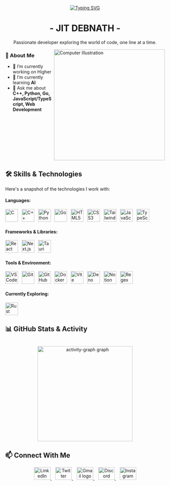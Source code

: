 <div align="center">

  [![Typing SVG](https://readme-typing-svg.demolab.com?font=Rye&size=31&pause=1000&color=F7F7F7&center=true&vCenter=true&width=480&height=61&lines=Coding++Wizard;Lets+Get+Rusty;2+%3D+10;Coffee+with+JavaScript;Friday+Evenings;Cherry+Blossom)](https://git.io/typing-svg)

  <h1>- JIT DEBNATH -</h1>

  <p>Passionate developer exploring the world of code, one line at a time.</p>

</div>


<img src="https://raw.githubusercontent.com/MicaelliMedeiros/micaellimedeiros/master/image/computer-illustration.png" width="350px" align="right" alt="Computer Illustration" />

### 👋 About Me

* 🔭 I’m currently working on Higher
* 🌱 I’m currently learning **AI**
* 💬 Ask me about **C++, Python, Go, <br> JavaScript/TypeScript, Web Development**

<br clear="right"/> 

## 🛠️ Skills & Technologies

Here's a snapshot of the technologies I work with:

#### Languages:
<p>
  <img height="40px" src="https://skillicons.dev/icons?i=c" alt="C" title="C"/>&nbsp;&nbsp;
  <img height="40px" src="https://skillicons.dev/icons?i=cpp" alt="C++" title="C++"/>&nbsp;&nbsp;
  <img height="40px" src="https://skillicons.dev/icons?i=python" alt="Python" title="Python"/>&nbsp;&nbsp;
  <img height="40px" src="https://skillicons.dev/icons?i=go" alt="Go" title="Go"/>&nbsp;&nbsp;
  <img height="40px" src="https://skillicons.dev/icons?i=html" alt="HTML5" title="HTML5"/>&nbsp;&nbsp;
  <img height="40px" src="https://skillicons.dev/icons?i=css" alt="CSS3" title="CSS3"/>&nbsp;&nbsp;
  <img height="40px" src="https://skillicons.dev/icons?i=tailwind" alt="Tailwind CSS" title="Tailwind CSS"/>&nbsp;&nbsp;
  <img height="40px" src="https://skillicons.dev/icons?i=js" alt="JavaScript" title="JavaScript"/>&nbsp;&nbsp;
  <img height="40px" src="https://skillicons.dev/icons?i=ts" alt="TypeScript" title="TypeScript"/>
</p>

#### Frameworks & Libraries:
<p>
  <img height="40px" src="https://skillicons.dev/icons?i=react" alt="React" title="React"/>&nbsp;&nbsp;
  <img height="40px" src="https://skillicons.dev/icons?i=nextjs" alt="Next.js" title="Next.js"/>&nbsp;&nbsp;
  <img height="40px" src="https://skillicons.dev/icons?i=tauri" alt="Tauri" title="Tauri"/>
</p>

#### Tools & Environment:
<p>
  <img height="40px" src="https://skillicons.dev/icons?i=vscode" alt="VS Code" title="VS Code"/>&nbsp;&nbsp;
  <img height="40px" src="https://skillicons.dev/icons?i=git" alt="Git" title="Git"/>&nbsp;&nbsp;
  <img height="40px" src="https://skillicons.dev/icons?i=github" alt="GitHub" title="GitHub"/>&nbsp;&nbsp;
  <img height="40px" src="https://skillicons.dev/icons?i=docker" alt="Docker" title="Docker"/>&nbsp;&nbsp;
  <img height="40px" src="https://skillicons.dev/icons?i=vite" alt="Vite" title="Vite"/>&nbsp;&nbsp;
  <img height="40px" src="https://skillicons.dev/icons?i=deno" alt="Deno" title="Deno"/>&nbsp;&nbsp;
  <img height="40px" src="https://skillicons.dev/icons?i=notion" alt="Notion" title="Notion"/>&nbsp;&nbsp;
  <img height="40px" src="https://skillicons.dev/icons?i=regex" alt="Regex" title="Regex"/>
</p>

#### Currently Exploring:
<p>
  <img height="40px" src="https://skillicons.dev/icons?i=rust" alt="Rust" title="Rust"/>
</p>



## 📊 GitHub Stats & Activity

<div align="center">

  <br/> <img src="https://github-readme-activity-graph.vercel.app/graph?username=Jit-nath&radius=16&theme=github-dark&area=true&order=5&hide_border=true&hide_title=true&area_color=30A3DC" height="300" alt="activity-graph graph" />

</div>


## 📫 Connect With Me

<div align="center">
  <a href="YOUR_LINKEDIN_URL" target="_blank">
    <img src="https://raw.githubusercontent.com/maurodesouza/profile-readme-generator/master/src/assets/icons/social/linkedin/default.svg" width="52" height="40" alt="LinkedIn logo" />
  </a>&nbsp;&nbsp;
  <a href="YOUR_TWITTER_URL" target="_blank">
    <img src="https://raw.githubusercontent.com/maurodesouza/profile-readme-generator/master/src/assets/icons/social/twitter/default.svg" width="52" height="40" alt="Twitter logo" />
  </a>&nbsp;&nbsp;
  <a href="mailto:YOUR_GMAIL_ADDRESS" target="_blank">
    <img src="https://raw.githubusercontent.com/maurodesouza/profile-readme-generator/master/src/assets/icons/social/gmail/default.svg" width="52" height="40" alt="Gmail logo" />
  </a>&nbsp;&nbsp;
  <a href="YOUR_DISCORD_INVITE_OR_PROFILE" target="_blank">
    <img src="https://raw.githubusercontent.com/maurodesouza/profile-readme-generator/master/src/assets/icons/social/discord/default.svg" width="52" height="40" alt="Discord logo" />
  </a>&nbsp;&nbsp;
  <a href="YOUR_INSTAGRAM_URL" target="_blank">
    <img src="https://raw.githubusercontent.com/maurodesouza/profile-readme-generator/master/src/assets/icons/social/instagram/default.svg" width="52" height="40" alt="Instagram logo" />
  </a>
</div>
